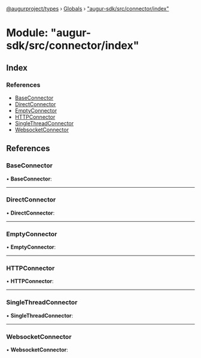 [@augurproject/types](../README.md) › [Globals](../globals.md) › ["augur-sdk/src/connector/index"](_augur_sdk_src_connector_index_.md)

# Module: "augur-sdk/src/connector/index"

## Index

### References

* [BaseConnector](_augur_sdk_src_connector_index_.md#baseconnector)
* [DirectConnector](_augur_sdk_src_connector_index_.md#directconnector)
* [EmptyConnector](_augur_sdk_src_connector_index_.md#emptyconnector)
* [HTTPConnector](_augur_sdk_src_connector_index_.md#httpconnector)
* [SingleThreadConnector](_augur_sdk_src_connector_index_.md#singlethreadconnector)
* [WebsocketConnector](_augur_sdk_src_connector_index_.md#websocketconnector)

## References

###  BaseConnector

• **BaseConnector**:

___

###  DirectConnector

• **DirectConnector**:

___

###  EmptyConnector

• **EmptyConnector**:

___

###  HTTPConnector

• **HTTPConnector**:

___

###  SingleThreadConnector

• **SingleThreadConnector**:

___

###  WebsocketConnector

• **WebsocketConnector**:
